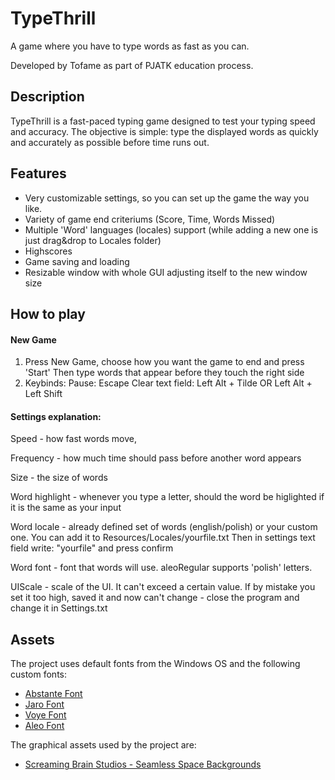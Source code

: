 # TypeThrill

A game where you have to type words as fast as you can.

Developed by Tofame as part of PJATK education process.

## Description

TypeThrill is a fast-paced typing game designed to test your typing speed and accuracy. The objective is simple: type the displayed words as quickly and accurately as possible before time runs out.

## Features

- Very customizable settings, so you can set up the game the way you like.
- Variety of game end criteriums (Score, Time, Words Missed)
- Multiple 'Word' languages (locales) support (while adding a new one is just drag&drop to Locales folder)
- Highscores
- Game saving and loading
- Resizable window with whole GUI adjusting itself to the new window size

## How to play

#### New Game
1. Press New Game, choose how you want the game to end and press 'Start'
Then type words that appear before they touch the right side
2. Keybinds:
Pause: Escape
Clear text field: Left Alt + Tilde OR Left Alt + Left Shift

#### Settings explanation:
Speed - how fast words move,

Frequency - how much time should pass before another word appears

Size - the size of words

Word highlight - whenever you type a letter, should the word be higlighted if it is the same as your input

Word locale - already defined set of words (english/polish) or your custom one. 
You can add it to Resources/Locales/yourfile.txt
Then in settings text field write: "yourfile" and press confirm

Word font - font that words will use. aleoRegular supports 'polish' letters.

UIScale - scale of the UI. It can't exceed a certain value.
If by mistake you set it too high, saved it and now can't change - close the program and change it in Settings.txt

## Assets

The project uses default fonts from the Windows OS and the following custom fonts:

- [Abstante Font](https://fontesk.com/abstante-font/)
- [Jaro Font](https://fontesk.com/jaro-font/)
- [Voye Font](https://fontesk.com/voye-font/)
- [Aleo Font](https://www.fontsquirrel.com/fonts/aleo)

The graphical assets used by the project are:
- [Screaming Brain Studios - Seamless Space Backgrounds](https://screamingbrainstudios.itch.io/seamless-space-backgrounds)